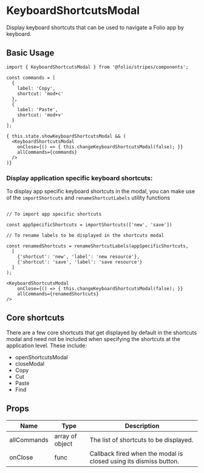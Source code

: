 # KeyboardShortcutsModal

Display keyboard shortcuts that can be used to navigate a Folio app by keyboard.

## Basic Usage

```
import { KeyboardShortcutsModal } from '@folio/stripes/components';

const commands = [
  {
    label: 'Copy',
    shortcut: 'mod+c'
  },
  {
    label: 'Paste',
    shortcut: 'mod+v'
  }
];

{ this.state.showKeyboardShortcutsModal && (
  <KeyboardShortcutsModal
    onClose={() => { this.changeKeyboardShortcutsModal(false); }}
    allCommands={commands}
  />
)}
```

### Display application specific keyboard shortcuts:

To display app specific keyboard shortcuts in the modal, you can make use of the `importShortcuts` and `renameShortcutLabels` utility functions

```import { importShortcuts, renameShortcutLabels } from '@folio/stripes-components'

// To import app specific shortcuts

const appSpecificShortcuts = importShortcuts(['new', 'save'])

// To rename labels to be displayed in the shortcuts modal

const renamedShortcuts = renameShortcutLabels(appSpecificShortcuts,
  [
    {'shortcut': 'new', 'label': 'new resource'},
    {'shortcut': 'save', 'label': 'save resource'}
  ]
);

<KeyboardShortcutsModal
    onClose={() => { this.changeKeyboardShortcutsModal(false); }}
    allCommands={renamedShortcuts}
/>
```
## Core shortcuts
There are a few core shortcuts that get displayed by default in the shortcuts modal and need not be included when specifying the shortcuts at the application level. These include:
* openShortcutsModal
* closeModal
* Copy
* Cut
* Paste
* Find

## Props
Name | Type | Description
-- | -- | --
allCommands | array of object | The list of shortcuts to be displayed.
onClose | func | Callback fired when the modal is closed using its dismiss button.

